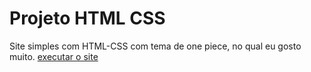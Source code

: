 # Projeto HTML CSS
 Site simples com HTML-CSS com tema de one piece, no qual eu gosto muito.
 <a href="https://emissao.github.io/one-piece-emissao.github.io/index.html">
executar o site